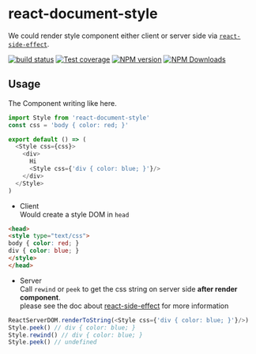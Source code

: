 # react-document-style  

We could render style component either client or server side via [`react-side-effect`](https://github.com/gaearon/react-side-effect).

[![build status](https://img.shields.io/travis/imcuttle/react-document-style/master.svg?style=flat-square)](https://travis-ci.org/imcuttle/react-document-style)
[![Test coverage](https://img.shields.io/codecov/c/github/imcuttle/react-document-style.svg?style=flat-square)](https://codecov.io/github/imcuttle/react-document-style?branch=master)
[![NPM version](https://img.shields.io/npm/v/react-document-style.svg?style=flat-square)](https://www.npmjs.com/package/react-document-style)
[![NPM Downloads](https://img.shields.io/npm/dm/react-document-style.svg?style=flat-square&maxAge=43200)](https://www.npmjs.com/package/react-document-style)

## Usage

The Component writing like here.
```javascript
import Style from 'react-document-style'
const css = 'body { color: red; }'

export default () => (
  <Style css={css}>
    <div>
      Hi
      <Style css={'div { color: blue; }'}/>
    </div>
  </Style>
)
```

- Client  
Would create a style DOM in `head`
```html
<head>
<style type="text/css">
body { color: red; }
div { color: blue; }
</style>
</head>
```

- Server  
Call `rewind` or `peek` to get the css string on server side **after render component**.  
please see the doc about [react-side-effect](https://github.com/gaearon/react-side-effect/) for more information
```js
ReactServerDOM.renderToString(<Style css={'div { color: blue; }'}/>)
Style.peek() // div { color: blue; }
Style.rewind() // div { color: blue; }
Style.peek() // undefined
```

